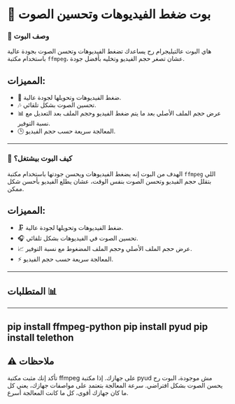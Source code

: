 # 🤖 بوت ضغط الفيديوهات وتحسين الصوت

### 📝 **وصف البوت**

هاي البوت عالتيليجرام رح يساعدك تضغط الفيديوهات وتحسن الصوت بجودة عالية باستخدام مكتبة `ffmpeg`، عشان تصغر حجم الفيديو وتخليه بأفضل جودة.

## المميزات:
- 🎥 ضغط الفيديوهات وتحويلها لجودة عالية.
- 🎶 تحسين الصوت بشكل تلقائي.
- 📊 عرض حجم الملف الأصلي بعد ما يتم ضغط الفيديو وحجم الملف بعد التعديل مع نسبة التوفير.
- 🕒 المعالجة سريعة حسب حجم الفيديو.

---
### 🎥 **كيف البوت بيشتغل؟**

الهدف من البوت إنه يضغط الفيديوهات ويحسن جودتها باستخدام مكتبة `ffmpeg` اللي بتقلل حجم الفيديو وتحسن الصوت بنفس الوقت، عشان يطلع الفيديو بأحسن شكل ممكن.

## المميزات:
- 🗜️ ضغط الفيديوهات وتحويلها لجودة عالية.
- 🎧 تحسين الصوت في الفيديوهات بشكل تلقائي.
- 📈 عرض حجم الملف الأصلي وحجم الملف المضغوط مع نسبة التوفير.
- ⚡ المعالجة سريعة حسب حجم الفيديو.
---
## المتطلبات 📊 
---
pip install ffmpeg-python
pip install pyud
pip install telethon
---
## ⚠️ ملاحظات
تأكد إنك مثبت مكتبة ffmpeg على جهازك.
إذا مكتبة pyud مش موجودة، البوت رح يحسن الصوت بشكل افتراضي.
سرعة المعالجة بتعتمد على مواصفات جهازك، يعني كل ما كان جهازك أقوى، كل ما كانت المعالجة أسرع.
